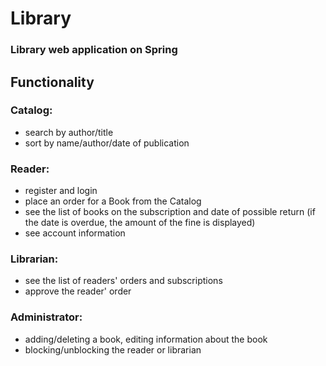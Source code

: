 # Library
### Library web application on Spring

## Functionality

### Catalog:
- search by author/title
- sort by name/author/date of publication

### Reader:
- register and login
- place an order for a Book from the Catalog
- see the list of books on the subscription and date of possible return (if the date is overdue, the
  amount of the fine is displayed)
- see account information

### Librarian:
- see the list of readers' orders and subscriptions
- approve the reader' order

### Administrator:
- adding/deleting a book, editing information about the book
- blocking/unblocking the reader or librarian

